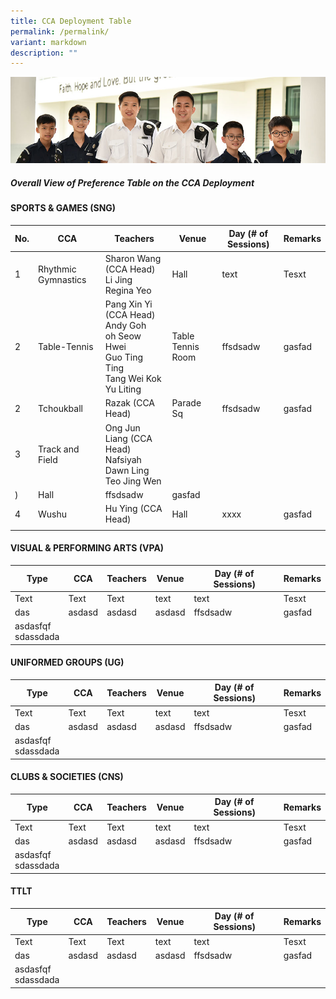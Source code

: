```yaml
---
title: CCA Deployment Table
permalink: /permalink/
variant: markdown
description: ""
---
```

![](/images/Website%20Banners%20Subpage/948x260%20masterhead%20-%20Co%20Curricular%20Activities4.jpg)

  ##### Overall View of Preference Table on the CCA Deployment
	
#### 	SPORTS &amp; GAMES (SNG)

| No. | CCA | Teachers | Venue | Day (# of Sessions) | Remarks |
| ----- | ----- | ----- | ---- | --- | --- |
| 1 | Rhythmic Gymnastics | Sharon Wang (CCA Head)<br>Li Jing<br>Regina Yeo| Hall | text |  Tesxt |<br>
|2      |Table-Tennis| Pang Xin Yi (CCA Head)<br>Andy Goh<br>oh Seow Hwei<br>Guo Ting Ting<br>Tang Wei Kok<br>Yu Liting | Table Tennis Room |ffsdsadw|gasfad|
|2      |Tchoukball |Razak (CCA Head) |Parade Sq|ffsdsadw|gasfad|
|3      |Track and Field|Ong Jun Liang (CCA Head)<br>Nafsiyah<br>Dawn Ling<br>Teo Jing Wen<br>
)|Hall|ffsdsadw|gasfad|
|4      |Wushu|Hu Ying (CCA Head)|Hall|xxxx|gasfad|
|   |   |   |    |




#### 	VISUAL &amp; PERFORMING ARTS (VPA)

| Type | CCA | Teachers | Venue | Day (# of Sessions) | Remarks |
| ----- | ----- | ----- | ---- | --- | --- |
| Text     | Text     | Text     | text | text |  Tesxt |<br>
|das|asdasd|asdasd|asdasd|ffsdsadw|gasfad|
|asdasfqf<br>sdassdada|



#### 	UNIFORMED GROUPS (UG)

| Type | CCA | Teachers | Venue | Day (# of Sessions) | Remarks |
| ----- | ----- | ----- | ---- | --- | --- |
| Text     | Text     | Text     | text | text |  Tesxt |<br>
|das|asdasd|asdasd|asdasd|ffsdsadw|gasfad|
|asdasfqf<br>sdassdada|



#### 	CLUBS &amp; SOCIETIES (CNS)
| Type | CCA | Teachers | Venue | Day (# of Sessions) | Remarks |
| ----- | ----- | ----- | ---- | --- | --- |
| Text     | Text     | Text     | text | text |  Tesxt |<br>
|das|asdasd|asdasd|asdasd|ffsdsadw|gasfad|
|asdasfqf<br>sdassdada|




#### 	TTLT
| Type | CCA | Teachers | Venue | Day (# of Sessions) | Remarks |
| ----- | ----- | ----- | ---- | --- | --- |
| Text     | Text     | Text     | text | text |  Tesxt |<br>
|das|asdasd|asdasd|asdasd|ffsdsadw|gasfad|
|asdasfqf<br>sdassdada|